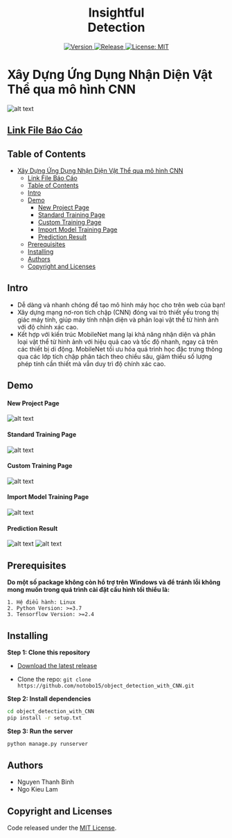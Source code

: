 <h1 align="center">Insightful <br> Detection</h1>

<p align="center">
  <a href="https://github.com/notobo15/object_detection_with_CNN/releases/tag/v1.0.0">
    <img src="https://img.shields.io/github/v/release/notobo15/object_detection_with_CNN?label=Version&style=flat-square" alt="Version">
  </a>
  <a href="https://github.com/notobo15/object_detection_with_CNN/releases/tag/v1.0.0">
    <img src="https://img.shields.io/github/v/release/notobo15/object_detection_with_CNN?label=Release&style=flat-square" alt="Release">
  </a>
  <a href="https://opensource.org/licenses/MIT">
    <img src="https://img.shields.io/badge/License-MIT-yellow.svg" alt="License: MIT">
  </a>
</p>


# Xây Dựng Ứng Dụng Nhận Diện Vật Thể qua mô hình CNN

![alt text](docs/images/home.png)

## [Link File Báo Cáo](https://www.overleaf.com/read/ggttmjkvswmt#9b40b4)

## Table of Contents
- [Xây Dựng Ứng Dụng Nhận Diện Vật Thể qua mô hình CNN](#xây-dựng-ứng-dụng-nhận-diện-vật-thể-qua-mô-hình-cnn)
  - [Link File Báo Cáo](#link-file-báo-cáo)
  - [Table of Contents](#table-of-contents)
  - [Intro](#intro)
  - [Demo](#demo)
      - [New Project Page](#new-project-page)
      - [Standard Training Page](#standard-training-page)
      - [Custom Training Page](#custom-training-page)
      - [Import Model Training Page](#import-model-training-page)
      - [Prediction Result](#prediction-result)
  - [Prerequisites](#prerequisites)
  - [Installing](#installing)
  - [Authors](#authors)
  - [Copyright and Licenses](#copyright-and-licenses)

  

## Intro
- Dễ dàng và nhanh chóng để tạo mô hình máy học cho trên web của bạn!
- Xây dựng mạng nơ-ron tích chập (CNN) đóng vai trò thiết yếu trong thị giác máy tính, giúp máy tính nhận diện và phân loại vật thể từ hình ảnh với độ chính xác cao. 
- Kết hợp với kiến trúc MobileNet mang lại khả năng nhận diện và phân loại vật thể từ hình ảnh với hiệu quả cao và tốc độ nhanh, ngay cả trên các thiết bị di động. MobileNet tối ưu hóa quá trình học đặc trưng thông qua các lớp tích chập phân tách theo chiều sâu, giảm thiểu số lượng phép tính cần thiết mà vẫn duy trì độ chính xác cao.  

## Demo
#### New Project Page
![alt text](docs/images/new-project.png)
#### Standard Training Page
![alt text](docs/images/standard-training.png)
#### Custom Training Page
![alt text](docs/images/custom-training.png)
#### Import Model Training Page
![alt text](docs/images/import-training.png)
#### Prediction Result 
![alt text](docs/images/prediction.png)
![alt text](docs/images/import-training-prediction.png)
  

## Prerequisites
**Do một số package không còn hổ trợ trên Windows và để tránh lỗi không mong muốn trong quá trình cài đặt cấu hình tối thiểu là:**
```
1. Hệ điểu hành: Linux
2. Python Version: >=3.7
3. Tensorflow Version: >=2.4
```

## Installing

**Step 1: Clone this repository**
- [Download the latest release](https://github.com/notobo15/object_detection_with_CNN/releases/tag/v1.0.0)

- Clone the repo: `git clone https://github.com/notobo15/object_detection_with_CNN.git`

**Step 2: Install dependencies**

```bash
cd object_detection_with_CNN
pip install -r setup.txt
```
**Step 3: Run the server**

```bash
python manage.py runserver
```

## Authors
- Nguyen Thanh Binh
- Ngo Kieu Lam

## Copyright and Licenses
Code released under the [MIT License](https://github.com/notobo15/object_detection_with_CNN/blob/v1.0.0/LICENSE).